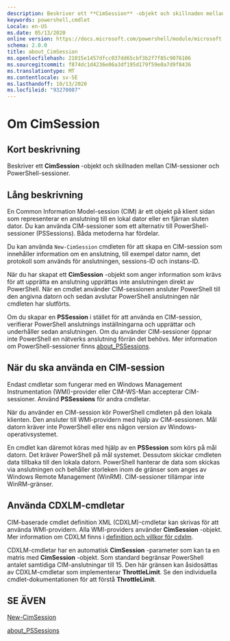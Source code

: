 ```yaml
---
description: Beskriver ett **CimSession** -objekt och skillnaden mellan CIM-sessioner och PowerShell-sessioner.
keywords: powershell,cmdlet
Locale: en-US
ms.date: 05/13/2020
online version: https://docs.microsoft.com/powershell/module/microsoft.powershell.core/about/about_cimsession?view=powershell-7&WT.mc_id=ps-gethelp
schema: 2.0.0
title: about_CimSession
ms.openlocfilehash: 21015e1457dfcc037dd65cbf3b2f7f85c9076106
ms.sourcegitcommit: f874dc1d4236e06a3df195d179f59e0a7d9f8436
ms.translationtype: MT
ms.contentlocale: sv-SE
ms.lasthandoff: 10/13/2020
ms.locfileid: "93270087"
---
```

# <a name="about-cimsession"></a>Om CimSession

## <a name="short-description"></a>Kort beskrivning
Beskriver ett **CimSession** -objekt och skillnaden mellan CIM-sessioner och PowerShell-sessioner.

## <a name="long-description"></a>Lång beskrivning

En Common Information Model-session (CIM) är ett objekt på klient sidan som representerar en anslutning till en lokal dator eller en fjärran sluten dator. Du kan använda CIM-sessioner som ett alternativ till PowerShell-sessioner (PSSessions). Båda metoderna har fördelar.

Du kan använda `New-CimSession` cmdleten för att skapa en CIM-session som innehåller information om en anslutning, till exempel dator namn, det protokoll som används för anslutningen, sessions-ID och instans-ID.

När du har skapat ett **CimSession** -objekt som anger information som krävs för att upprätta en anslutning upprättas inte anslutningen direkt av PowerShell. När en cmdlet använder CIM-sessionen ansluter PowerShell till den angivna datorn och sedan avslutar PowerShell anslutningen när cmdleten har slutförts.

Om du skapar en **PSSession** i stället för att använda en CIM-session, verifierar PowerShell anslutnings inställningarna och upprättar och underhåller sedan anslutningen. Om du använder CIM-sessioner öppnar inte PowerShell en nätverks anslutning förrän det behövs. Mer information om PowerShell-sessioner finns [about_PSSessions](about_PSSessions.md).

## <a name="when-to-use-a-cim-session"></a>När du ska använda en CIM-session

Endast cmdletar som fungerar med en Windows Management Instrumentation (WMI)-provider eller CIM-WS-Man accepterar CIM-sessioner. Använd **PSSessions** för andra cmdletar.

När du använder en CIM-session kör PowerShell cmdleten på den lokala klienten. Den ansluter till WMI-providern med hjälp av CIM-sessionen. Mål datorn kräver inte PowerShell eller ens någon version av Windows-operativsystemet.

En cmdlet kan däremot köras med hjälp av en **PSSession** som körs på mål datorn.
Det kräver PowerShell på mål systemet. Dessutom skickar cmdleten data tillbaka till den lokala datorn. PowerShell hanterar de data som skickas via anslutningen och behåller storleken inom de gränser som anges av Windows Remote Management (WinRM). CIM-sessioner tillämpar inte WinRM-gränser.

## <a name="using-cdxml-cmdlets"></a>Använda CDXLM-cmdletar

CIM-baserade cmdlet definition XML (CDXLM)-cmdletar kan skrivas för att använda WMI-providern. Alla WMI-providers använder **CimSession** -objekt. Mer information om CDXLM finns i [definition och villkor för cdxlm](/previous-versions/windows/desktop/wmi_v2/cdxml-overview).

CDXLM-cmdletar har en automatisk **CimSession** -parameter som kan ta en matris med **CimSession** -objekt. Som standard begränsar PowerShell antalet samtidiga CIM-anslutningar till 15. Den här gränsen kan åsidosättas av CDXLM-cmdletar som implementerar **ThrottleLimit**. Se den individuella cmdlet-dokumentationen för att förstå **ThrottleLimit**.

## <a name="see-also"></a>SE ÄVEN

[New-CimSession](xref:CimCmdlets.New-CimSession)

[about_PSSessions](about_PSSessions.md)
